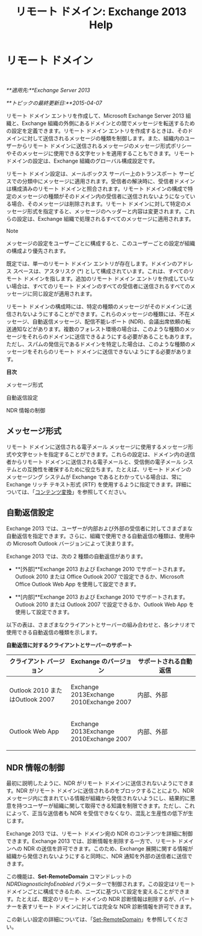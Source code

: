 ﻿---
title: 'リモート ドメイン: Exchange 2013 Help'
TOCTitle: リモート ドメイン
ms:assetid: 10fb7d62-4d78-40a3-82db-d62bcd27ba42
ms:mtpsurl: https://technet.microsoft.com/ja-jp/library/Aa996309(v=EXCHG.150)
ms:contentKeyID: 49895253
ms.date: 04/24/2018
mtps_version: v=EXCHG.150
ms.translationtype: HT
---

# リモート ドメイン

 

_**適用先:**Exchange Server 2013_

_**トピックの最終更新日:**2015-04-07_

リモート ドメイン エントリを作成して、Microsoft Exchange Server 2013 組織と、Exchange 組織の外側にあるドメインとの間でメッセージを転送するための設定を定義できます。リモート ドメイン エントリを作成するときは、そのドメインに対して送信されるメッセージの種類を制御します。また、組織内のユーザーからリモート ドメインに送信されるメッセージのメッセージ形式ポリシーやそのメッセージに使用できる文字セットを適用することもできます。リモート ドメインの設定は、Exchange 組織のグローバル構成設定です。

リモート ドメイン設定は、メールボックス サーバー上のトランスポート サービスでの分類中にメッセージに適用されます。受信者の解決時に、受信者ドメインは構成済みのリモート ドメインと照合されます。リモート ドメインの構成で特定のメッセージの種類がそのドメイン内の受信者に送信されないようになっている場合、そのメッセージは削除されます。リモート ドメインに対して特定のメッセージ形式を指定すると、メッセージのヘッダーと内容は変更されます。これらの設定は、Exchange 組織で処理されるすべてのメッセージに適用されます。


> [!NOTE]
> メッセージの設定をユーザーごとに構成すると、このユーザーごとの設定が組織の構成より優先されます。



既定では、単一のリモート ドメイン エントリが存在します。ドメインのアドレス スペースは、アスタリスク (\*) として構成されています。これは、すべてのリモート ドメインを指します。追加のリモート ドメイン エントリを作成していない場合は、すべてのリモート ドメインのすべての受信者に送信されるすべてのメッセージに同じ設定が適用されます。

リモート ドメインの構成時には、特定の種類のメッセージがそのドメインに送信されないようにすることができます。これらのメッセージの種類には、不在メッセージ、自動返信メッセージ、配信不能レポート (NDR)、会議出席依頼の転送通知などがあります。複数のフォレスト環境の場合は、このような種類のメッセージをそれらのドメインに送信できるようにする必要があることもあります。ただし、スパムの発信元であるドメインを特定した場合は、このような種類のメッセージをそれらのリモート ドメインに送信できないようにする必要があります。

**目次**

メッセージ形式

自動返信設定

NDR 情報の制御

## メッセージ形式

リモート ドメインに送信される電子メール メッセージに使用するメッセージ形式や文字セットを指定することができます。これらの設定は、ドメイン内の送信者からリモート ドメインに送信される電子メールと、受信側の電子メール システムとの互換性を確保するために役立ちます。たとえば、リモート ドメインのメッセージング システムが Exchange であるとわかっている場合は、常に Exchange リッチ テキスト形式 (RTF) を使用するように指定できます。詳細については、「[コンテンツ変換](content-conversion-exchange-2013-help.md)」を参照してください。

## 自動返信設定

Exchange 2013 では、ユーザーが内部および外部の受信者に対してさまざまな自動返信を指定できます。さらに、組織で使用できる自動返信の種類は、使用中の Microsoft Outlook バージョンによって決まります。

Exchange 2013 では、次の 2 種類の自動返信があります。

  - **\[外部\]**Exchange 2013 および Exchange 2010 でサポートされます。Outlook 2010 または Office Outlook 2007 で設定できるか、Microsoft Office Outlook Web App を使用して設定できます。

  - **\[内部\]**Exchange 2013 および Exchange 2010 でサポートされます。Outlook 2010 または Outlook 2007 で設定できるか、Outlook Web App を使用して設定できます。

以下の表は、さまざまなクライアントとサーバーの組み合わせと、各シナリオで使用できる自動返信の種類を示します。

**自動返信に対するクライアントとサーバーのサポート**


<table>
<colgroup>
<col style="width: 33%" />
<col style="width: 33%" />
<col style="width: 33%" />
</colgroup>
<thead>
<tr class="header">
<th>クライアント バージョン</th>
<th>Exchange のバージョン</th>
<th>サポートされる自動返信</th>
</tr>
</thead>
<tbody>
<tr class="odd">
<td><p>Outlook 2010 またはOutlook 2007</p></td>
<td><p>Exchange 2013Exchange 2010Exchange 2007</p></td>
<td><p>内部、外部</p></td>
</tr>
<tr class="even">
<td><p>Outlook Web App</p></td>
<td><p>Exchange 2013Exchange 2010Exchange 2007</p></td>
<td><p>内部、外部</p></td>
</tr>
</tbody>
</table>


## NDR 情報の制御

最初に説明したように、NDR がリモート ドメインに送信されないようにできます。NDR がリモート ドメインに送信されるのをブロックすることにより、NDR メッセージ内に含まれている情報が組織から発信されないようにし、結果的に悪意を持つユーザーが組織に関して取得できる知識を制限できます。ただし、これによって、正当な送信者も NDR を受信できなくなり、混乱と生産性の低下が生じます。

Exchange 2013 では、リモート ドメイン宛の NDR のコンテンツを詳細に制御できます。Exchange 2013 では、診断情報を削除する一方で、リモート ドメインへの NDR の送信を許可できます。このため、Exchange 展開に関する情報が組織から発信されないようにすると同時に、NDR 通知を外部の送信者に送信できます。

この機能は、**Set-RemoteDomain** コマンドレットの *NDRDiagnosticInfoEnabled* パラメーターで制御されます。この設定はリモート ドメインごとに構成できるため、ニーズに基づいて設定を変えることができます。たとえば、既定のリモート ドメインの NDR 診断情報は削除するが、パートナーを表すリモート ドメインに対しては完全な NDR 診断情報を許可できます。

この新しい設定の詳細については、「[Set-RemoteDomain](https://technet.microsoft.com/ja-jp/library/aa997857\(v=exchg.150\))」を参照してください。

